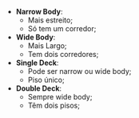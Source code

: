 - **Narrow Body**:
	- Mais estreito;
	- Só tem um corredor;
- **Wide Body**:
	- Mais Largo;
	- Tem dois corredores;
- **Single Deck**:
	- Pode ser narrow ou wide body;
	- Piso único;
- **Double Deck**:
	- Sempre wide body;
	- Têm dois pisos;